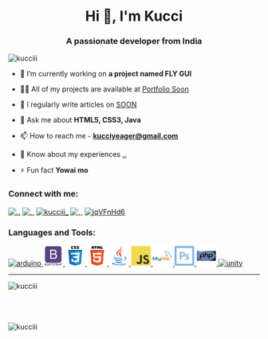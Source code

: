 <h1 align="center">Hi 👋, I'm Kucci</h1>
<h3 align="center">A passionate developer from India</h3>

<p align="left"> <img src="https://komarev.com/ghpvc/?username=kucciii&label=Profile%20views&color=0e75b6&style=flat" alt="kucciii" /> </p>

- 🔭 I’m currently working on **a project named FLY GUI**

- 👨‍💻 All of my projects are available at [Portfolio Soon](..)

- 📝 I regularly write articles on [SOON](..)

- 💬 Ask me about **HTML5, CSS3, Java**

- 📫 How to reach me - **kucciyeager@gmail.com**

- 📄 Know about my experiences [..](..)

- ⚡ Fun fact **Yowai mo**

<h3 align="left">Connect with me:</h3>
<p align="left">
<a href="https://codepen.io/kucciii" target="blank"><img align="center" src="https://raw.githubusercontent.com/rahuldkjain/github-profile-readme-generator/master/src/images/icons/Social/codepen.svg" alt=".." height="30" width="40" /></a>
<a href="https://dev.to/kucciii" target="blank"><img align="center" src="https://raw.githubusercontent.com/rahuldkjain/github-profile-readme-generator/master/src/images/icons/Social/devto.svg" alt=",," height="30" width="40" /></a>
<a href="https://instagram.com/kucciii_" target="blank"><img align="center" src="https://raw.githubusercontent.com/rahuldkjain/github-profile-readme-generator/master/src/images/icons/Social/instagram.svg" alt="kucciii_" height="30" width="40" /></a>
<a href="https://dribbble.com/Kucciii" target="blank"><img align="center" src="https://raw.githubusercontent.com/rahuldkjain/github-profile-readme-generator/master/src/images/icons/Social/dribbble.svg" alt=",," height="30" width="40" /></a>
<a href="https://discord.gg/ukCMUqUa" target="blank"><img align="center" src="https://raw.githubusercontent.com/rahuldkjain/github-profile-readme-generator/master/src/images/icons/Social/discord.svg" alt="jqVFnHd6" height="30" width="40" /></a>
</p>

<h3 align="left">Languages and Tools:</h3>
<p align="left"> <a href="https://www.arduino.cc/" target="_blank" rel="noreferrer"> <img src="https://cdn.worldvectorlogo.com/logos/arduino-1.svg" alt="arduino" width="40" height="40"/> </a> <a href="https://getbootstrap.com" target="_blank" rel="noreferrer"> <img src="https://raw.githubusercontent.com/devicons/devicon/master/icons/bootstrap/bootstrap-plain-wordmark.svg" alt="bootstrap" width="40" height="40"/> </a> <a href="https://www.w3schools.com/css/" target="_blank" rel="noreferrer"> <img src="https://raw.githubusercontent.com/devicons/devicon/master/icons/css3/css3-original-wordmark.svg" alt="css3" width="40" height="40"/> </a> <a href="https://www.w3.org/html/" target="_blank" rel="noreferrer"> <img src="https://raw.githubusercontent.com/devicons/devicon/master/icons/html5/html5-original-wordmark.svg" alt="html5" width="40" height="40"/> </a> <a href="https://www.java.com" target="_blank" rel="noreferrer"> <img src="https://raw.githubusercontent.com/devicons/devicon/master/icons/java/java-original.svg" alt="java" width="40" height="40"/> </a> <a href="https://developer.mozilla.org/en-US/docs/Web/JavaScript" target="_blank" rel="noreferrer"> <img src="https://raw.githubusercontent.com/devicons/devicon/master/icons/javascript/javascript-original.svg" alt="javascript" width="40" height="40"/> </a> <a href="https://www.mysql.com/" target="_blank" rel="noreferrer"> <img src="https://raw.githubusercontent.com/devicons/devicon/master/icons/mysql/mysql-original-wordmark.svg" alt="mysql" width="40" height="40"/> </a> <a href="https://www.photoshop.com/en" target="_blank" rel="noreferrer"> <img src="https://raw.githubusercontent.com/devicons/devicon/master/icons/photoshop/photoshop-line.svg" alt="photoshop" width="40" height="40"/> </a> <a href="https://www.php.net" target="_blank" rel="noreferrer"> <img src="https://raw.githubusercontent.com/devicons/devicon/master/icons/php/php-original.svg" alt="php" width="40" height="40"/> </a> <a href="https://unity.com/" target="_blank" rel="noreferrer"> <img src="https://www.vectorlogo.zone/logos/unity3d/unity3d-icon.svg" alt="unity" width="40" height="40"/> </a> </p>

<hr>

<p><img align="left" src="https://github-readme-stats.vercel.app/api/top-langs?username=kucciii&show_icons=true&locale=en&layout=compact" alt="kucciii" /></p>
<br>
<br>
<br>
<br>
<p>&nbsp;<img align="left" src="https://github-readme-stats.vercel.app/api?username=kucciii&show_icons=true&locale=en" alt="kucciii" /></p>
